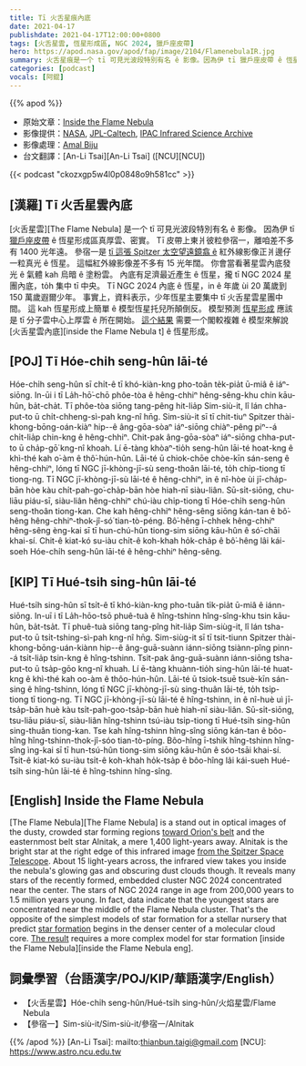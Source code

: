 ```yaml
---
title: Tī 火舌星痕內底
date: 2021-04-17
publishdate: 2021-04-17T12:00:00+0800
tags: [火舌星雲, 恆星形成區, NGC 2024, 獵戶座皮帶]
hero: https://apod.nasa.gov/apod/fap/image/2104/FlamenebulaIR.jpg
summary: 火舌星痕是一个 tī 可見光波段特別有名 ê 影像。因為伊 tī 獵戶座皮帶 ê 恆星形成區真厚雲、密實。
categories: [podcast]
vocals: [阿錕]
---
```


{{% apod %}}

- 原始文章：[Inside the Flame Nebula](https://apod.nasa.gov/apod/ap210417.html)
- 影像提供：[NASA](https://www.nasa.gov/), [JPL-Caltech](http://www.spitzer.caltech.edu/), [IPAC Infrared Science Archive](https://irsa.ipac.caltech.edu/Missions/spitzer.html)
- 影像處理：[Amal Biju](https://www.instagram.com/exploraspace)
- 台文翻譯：[An-Li Tsai][An-Li Tsai] ([NCU][NCU])

{{< podcast "ckozxgp5w4l0p0848o9h581cc" >}}

## [漢羅] Tī 火舌星雲內底

[火舌星雲][The Flame Nebula] 是一个 tī 可見光波段特別有名 ê 影像。
因為伊 tī [獵戶座皮帶][toward Orion's belt] ê 恆星形成區真厚雲、密實。
Tī 皮帶上東爿彼粒參宿一，離咱差不多有 1400 光年遠。
參宿一是 [tī 這張 Spitzer 太空望遠鏡翕 ê][from the Spitzer Space Telescope] 紅外線影像正爿邊仔一粒真光 ê 恆星。
這幅紅外線影像差不多有 15 光年闊。
你會當看著星雲內底發光 ê 氣體 kah 烏暗 ê 塗粉雲。
內底有足濟最近產生 ê 恆星，攏 tī NGC 2024 星團內底，to̍h 集中 tī 中央。
Tī NGC 2024 內底 ê 恆星，in ê 年歲 ùi 20 萬歲到 150 萬歲遐爾少年。
事實上，資料表示，少年恆星主要集中 tī 火舌星雲星團中間。
這 kah 恆星形成上簡單 ê 模型恆星托兒所顛倒反。
模型預測 [恆星形成][star formation] 應該是 tī 分子雲中心上厚雲 ê 所在開始。
[這个結果][The result] 需要一个閣較複雜 ê 模型來解說 [火舌星雲內底][inside the Flame Nebula t] ê 恆星形成。

## [POJ] Tī Hóe-chi̍h seng-hûn lāi-té

Hóe-chi̍h seng-hûn sī chi̍t-ê tī khó-kiàn-kng pho-toān te̍k-pia̍t ū-miâ ê iáⁿ-siōng.
In-ūi i tī La̍h-hō͘-chō phôe-tòa ê hêng-chhiⁿ hêng-sêng-khu chin kāu-hûn, ba̍t-cha̍t.
Tī phôe-tòa siōng tang-pêng hit-lia̍p Sim-siù-it, lî lán chha-put-to ū chi̍t-chheng-sì-pah kng-nî hn̄g.
Sim-siù-it sī tī chit-tiuⁿ Spitzer thài-khong-bōng-oán-kiàⁿ hip--ê âng-gōa-sòaⁿ iáⁿ-siōng chiàⁿ-pêng piⁿ--á chi̍t-lia̍p chin-kng ê hêng-chhiⁿ.
Chit-pak âng-gōa-sòaⁿ iáⁿ-siōng chha-put-to ū cha̍p-gō͘ kng-nî khoah.
Lí ē-tàng khòaⁿ-tio̍h seng-hûn lāi-té hoat-kng ê khì-thé kah o͘-àm ê thô͘-hún-hûn.
Lāi-té ū chiok-chōe chòe-kīn sán-seng ê hêng-chhiⁿ, lóng tī NGC jī-khòng-jī-sù seng-thoân lāi-té, to̍h chi̍p-tiong tī tiong-ng.
Tī NGC jī-khòng-jī-sù lāi-té ê hêng-chhiⁿ, in ê nî-hòe ùi jī-cha̍p-bān hòe kàu chi̍t-pah-go͘-cha̍p-bān hòe hiah-nī siàu-liân.
Sū-si̍t-siōng, chu-liāu piáu-sī, siàu-liân hêng-chhiⁿ chú-iàu chi̍p-tiong tī Hóe-chi̍h seng-hûn seng-thoân tiong-kan.
Che kah hêng-chhiⁿ hêng-sêng siōng kán-tan ê bô͘-hêng hêng-chhiⁿ-thok-jî-só͘ tian-tò-péng.
Bô͘-hêng ī-chhek hêng-chhiⁿ hêng-sêng èng-kai sī tī hun-chú-hûn tiong-sim siōng kāu-hûn ê só͘-chāi khai-sí.
Chit-ê kiat-kó su-iàu chi̍t-ê koh-khah ho̍k-cha̍p ê bô͘-hêng lâi kái-soeh Hóe-chi̍h seng-hûn lāi-té ê hêng-chhiⁿ hêng-sêng.

## [KIP] Tī Hué-tsi̍h sing-hûn lāi-té

Hué-tsi̍h sing-hûn sī tsi̍t-ê tī khó-kiàn-kng pho-tuān ti̍k-pia̍t ū-miâ ê iánn-siōng.
In-uī i tī  La̍h-hōo-tsō phuê-tuà ê hîng-tshinn hîng-sîng-khu tsin kāu-hûn, ba̍t-tsa̍t.
Tī phuê-tuà siōng tang-pîng hit-lia̍p Sim-siùg-it, lî lán tsha-put-to ū tsi̍t-tshing-sì-pah kng-nî hn̄g.
Sim-siùg-it sī tī tsit-tiunn Spitzer thài-khong-bōng-uán-kiànn hip--ê âng-guā-suànn iánn-siōng tsiànn-pîng pinn--á tsi̍t-lia̍p tsin-kng ê hîng-tshinn.
Tsit-pak âng-guā-suànn iánn-siōng tsha-put-to ū tsa̍p-gōo kng-nî khuah.
Lí ē-tàng khuànn-tio̍h sing-hûn lāi-té huat-kng ê khì-thé kah oo-àm ê thôo-hún-hûn.
Lāi-té ū tsiok-tsuē tsuè-kīn sán-sing ê hîng-tshinn, lóng tī NGC jī-khòng-jī-sù sing-thuân lāi-té, to̍h tsi̍p-tiong tī tiong-ng.
Tī NGC jī-khòng-jī-sù lāi-té ê hîng-tshinn, in ê nî-huè uì jī-tsa̍p-bān huè kàu tsi̍t-pah-goo-tsa̍p-bān huè hiah-nī siàu-liân.
Sū-si̍t-siōng, tsu-liāu piáu-sī, siàu-liân hîng-tshinn tsú-iàu tsi̍p-tiong tī Hué-tsi̍h sing-hûn sing-thuân tiong-kan.
Tse kah hîng-tshinn hîng-sîng siōng kán-tan ê bôo-hîng hîng-tshinn-thok-jî-sóo tian-tò-píng.
Bôo-hîng ī-tshik hîng-tshinn hîng-sîng ìng-kai sī tī hun-tsú-hûn tiong-sim siōng kāu-hûn ê sóo-tsāi khai-sí.
Tsit-ê kiat-kó su-iàu tsi̍t-ê koh-khah ho̍k-tsa̍p ê bôo-hîng lâi kái-sueh Hué-tsi̍h sing-hûn lāi-té ê hîng-tshinn hîng-sîng.

## [English] Inside the Flame Nebula

[The Flame Nebula][The Flame Nebula] is a stand out in optical images of the dusty, crowded star forming regions [toward Orion's belt][toward Orion's belt] and the easternmost belt star Alnitak, a mere 1,400 light-years away. Alnitak is the bright star at the right edge of this infrared image [from the Spitzer Space Telescope][from the Spitzer Space Telescope]. About 15 light-years across, the infrared view takes you inside the nebula's glowing gas and obscuring dust clouds though. It reveals many stars of the recently formed, embedded cluster NGC 2024 concentrated near the center. The stars of NGC 2024 range in age from 200,000 years to 1.5 million years young. In fact, data indicate that the youngest stars are concentrated near the middle of the Flame Nebula cluster. That's the opposite of the simplest models of star formation for a stellar nursery that predict [star formation][star formation] begins in the denser center of a molecular cloud core. [The result][The result] requires a more complex model for star formation [inside the Flame Nebula][inside the Flame Nebula eng].


## 詞彙學習（台語漢字/POJ/KIP/華語漢字/English）

- 【火舌星雲】Hóe-chi̍h seng-hûn/Hué-tsi̍h sing-hûn/火焰星雲/Flame Nebula
- 【參宿一】Sim-siù-it/Sim-siù-it/參宿一/Alnitak

{{% /apod %}}
[An-Li Tsai]: mailto:thianbun.taigi@gmail.com
[NCU]: https://www.astro.ncu.edu.tw

[copyright]: https://apod.nasa.gov/apod/fap/lib/about_apod.html#srapply

[The Flame Nebula eng]:https://apod.nasa.gov/apod/ap210412.html
[The Flame Nebula t]:https://apod.tw/daily/20210412/
[toward Orion's belt]:https://apod.nasa.gov/apod/ap131212.html
[from the Spitzer Space Telescope]:https://www.spitzer.caltech.edu/image/sig14-031a-the-flame-nebula
[star formation]:http://science.nasa.gov/astrophysics/focus-areas/how-do-stars-form-and-evolve/
[The result]:http://arxiv.org/abs/1403.2741
[inside the Flame Nebula]:https://www.nasa.gov/mission_pages/chandra/multimedia/flame-nebula.html

